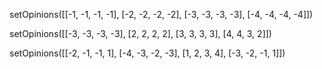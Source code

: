 setOpinions([[-1, -1, -1, -1], [-2, -2, -2, -2], [-3, -3, -3, -3], [-4, -4, -4, -4]])

setOpinions([[-3, -3, -3, -3], [2, 2, 2, 2], [3, 3, 3, 3], [4, 4, 3, 2]]) 

setOpinions([[-2, -1, -1, 1], [-4, -3, -2, -3], [1, 2, 3, 4], [-3, -2, -1, 1]]) 